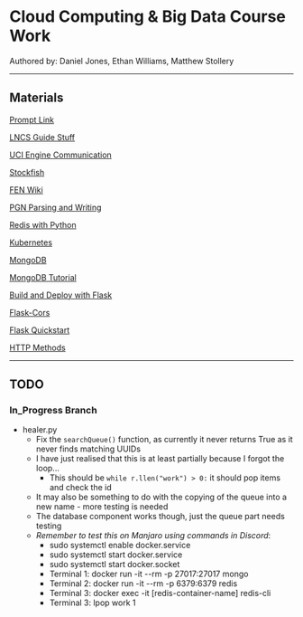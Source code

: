 # Cloud Computing & Big Data Course Work
Authored by: Daniel Jones, Ethan Williams, Matthew Stollery

---
## Materials

[Prompt Link](CW_Description.pdf)

[LNCS Guide Stuff](https://www.springer.com/gp/computer-science/lncs/conference-proceedings-guidelines)

[UCI Engine Communication](https://python-chess.readthedocs.io/en/v0.14.0/uci.html)

[Stockfish](https://stockfishchess.org/)

[FEN Wiki](https://en.wikipedia.org/wiki/Forsyth%E2%80%93Edwards_Notation)

[PGN Parsing and Writing](https://python-chess.readthedocs.io/en/latest/pgn.html)

[Redis with Python](https://docs.redis.com/latest/rs/references/client_references/client_python/)

[Kubernetes](https://kubernetes.io/docs/concepts/workloads/controllers/deployment/)

[MongoDB](https://www.w3schools.com/python/python_mongodb_getstarted.asp)

[MongoDB Tutorial](https://pymongo.readthedocs.io/en/stable/tutorial.html)

[Build and Deploy with Flask](https://cloud.google.com/run/docs/quickstarts/build-and-deploy/python)

[Flask-Cors](https://pypi.org/project/Flask-Cors/)

[Flask Quickstart](https://flask.palletsprojects.com/en/2.0.x/quickstart/)

[HTTP Methods](https://www.w3schools.com/tags/ref_httpmethods.asp)

---
## TODO
### In_Progress Branch
- healer.py
  - Fix the `searchQueue()` function, as currently it never returns True as it never finds matching UUIDs
  - I have just realised that this is at least partially because I forgot the loop...
    - This should be `while r.llen("work") > 0:` it should pop items and check the id
  - It may also be something to do with the copying of the queue into a new name - more testing is needed
  - The database component works though, just the queue part needs testing
  - *Remember to test this on Manjaro using commands in Discord*:
    -  sudo systemctl enable docker.service
    -  sudo systemctl start docker.service
    -  sudo systemctl start docker.socket
    -  Terminal 1: docker run -it --rm -p 27017:27017 mongo
    -  Terminal 2: docker run -it --rm -p 6379:6379 redis
    -  Terminal 3: docker exec -it [redis-container-name] redis-cli
    -  Terminal 3: lpop work 1
